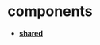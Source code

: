 <!-- generated by markdown-notes-tree -->

# components

<!-- optional markdown-notes-tree directory description starts here -->

<!-- optional markdown-notes-tree directory description ends here -->

- [**shared**](shared)
